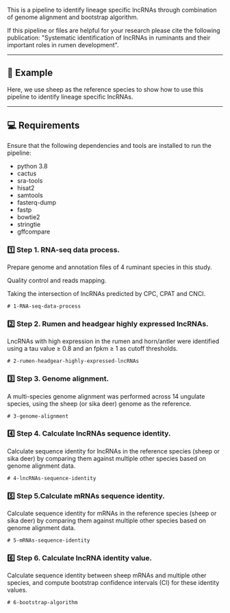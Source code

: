 
This is a pipeline to identify lineage specific lncRNAs through combination of genome alignment and bootstrap algorithm.

If this pipeline or files are helpful for your research please cite the following publication:
"Systematic identification of lncRNAs in ruminants and their important roles in rumen development".

---


## 🐑 Example 
Here, we use sheep as the reference species to show how to use this pipeline to identify lineage specific lncRNAs.

---

## 💻 Requirements

Ensure that the following dependencies and tools are installed to run the pipeline:
- python 3.8
- cactus
- sra-tools
- hisat2
- samtools
- fasterq-dump
- fastp
- bowtie2
- stringtie
- gffcompare



### 1️⃣ Step 1. RNA-seq data process.

Prepare genome and annotation files of 4 ruminant species in this study.

Quality control and reads mapping.

Taking the intersection of lncRNAs predicted by CPC, CPAT and CNCI.

```
# 1-RNA-seq-data-process
```
     
 
### 2️⃣ Step 2. Rumen and headgear highly expressed lncRNAs.

LncRNAs with high expression in the rumen and horn/antler were identified using a tau value ≥ 0.8 and an fpkm ≥ 1 as cutoff thresholds.

```
# 2-rumen-headgear-highly-expressed-lncRNAs
```


### 3️⃣ Step 3. Genome alignment.
A multi-species genome alignment was performed across 14 ungulate species, using the sheep (or sika deer) genome as the reference. 

```
# 3-genome-alignment
```


### 4️⃣ Step 4. Calculate lncRNAs sequence identity.
Calculate sequence identity for lncRNAs in the reference species (sheep or sika deer) by comparing them against multiple other species based on genome alignment data.

```
# 4-lncRNAs-sequence-identity
```


### 5️⃣ Step 5.Calculate mRNAs sequence identity.

Calculate sequence identity for mRNAs in the reference species (sheep or sika deer) by comparing them against multiple other species based on genome alignment data.

```
# 5-mRNAs-sequence-identity
```

 
### 6️⃣ Step 6. Calculate lncRNA identity value.

Calculate sequence identity between sheep mRNAs and multiple other species, and compute bootstrap confidence intervals (CI) for these identity values. 

```
# 6-bootstrap-algorithm
```








